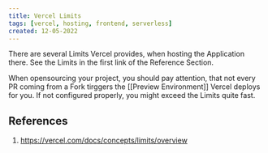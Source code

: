 ```yaml
---
title: Vercel Limits
tags: [vercel, hosting, frontend, serverless]
created: 12-05-2022
---
```


There are several Limits Vercel provides, when hosting the Application there. See the Limits in the first link of the Reference Section.

When opensourcing your project, you should pay attention, that not every PR coming from a Fork tirggers the [[Preview Environment]] Vercel deploys for you. If not configured properly, you might exceed the Limits quite fast.
## References
1. https://vercel.com/docs/concepts/limits/overview